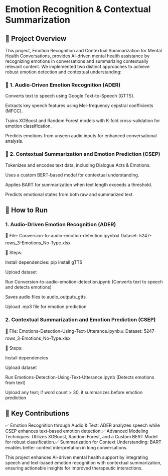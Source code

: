 # Emotion Recognition & Contextual Summarization

## 📌 Project Overview

This project, Emotion Recognition and Contextual Summarization for Mental Health Conversations, provides AI-driven mental health assistance by recognizing emotions in conversations and summarizing contextually relevant content. We implemented two distinct approaches to achieve robust emotion detection and contextual understanding:

### 🔹 1. Audio-Driven Emotion Recognition (ADER)

Converts text to speech using Google Text-to-Speech (GTTS).

Extracts key speech features using Mel-frequency cepstral coefficients (MFCC).

Trains XGBoost and Random Forest models with K-fold cross-validation for emotion classification.

Predicts emotions from unseen audio inputs for enhanced conversational analysis.

### 🔹 2. Contextual Summarization and Emotion Prediction (CSEP)

Tokenizes and encodes text data, including Dialogue Acts & Emotions.

Uses a custom BERT-based model for contextual understanding.

Applies BART for summarization when text length exceeds a threshold.

Predicts emotional states from both raw and summarized text.




## 🚀 How to Run

### 1. Audio-Driven Emotion Recognition (ADER)

📂 File: Conversion-to-audio-emotion-detection.ipynb📊 Dataset: 5247-rows_3-Emotions_No-Type.xlsx

🔹 Steps:

Install dependencies: pip install gTTS

Upload dataset

Run Conversion-to-audio-emotion-detection.ipynb (Converts text to speech and detects emotions)

Saves audio files to audio_outputs_gtts

Upload .mp3 file for emotion prediction

### 2. Contextual Summarization and Emotion Prediction (CSEP)

📂 File: Emotions-Detection-Using-Text-Utterance.ipynb📊 Dataset: 5247-rows_3-Emotions_No-Type.xlsx

🔹 Steps:

Install dependencies

Upload dataset

Run Emotions-Detection-Using-Text-Utterance.ipynb (Detects emotions from text)

Upload any text; if word count > 30, it summarizes before emotion prediction

## 🎯 Key Contributions

✅ Emotion Recognition through Audio & Text: ADER analyzes speech while CSEP enhances text-based emotion detection.✅ Advanced Modeling Techniques: Utilizes XGBoost, Random Forest, and a Custom BERT Model for robust classification.✅ Summarization for Context Understanding: BART enables better context interpretation in long conversations.

This project enhances AI-driven mental health support by integrating speech and text-based emotion recognition with contextual summarization, ensuring actionable insights for improved therapeutic interactions.
